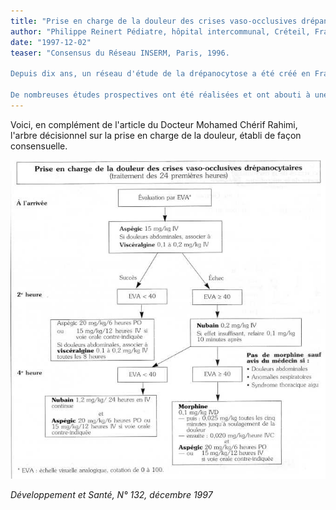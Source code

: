 ```yaml
---
title: "Prise en charge de la douleur des crises vaso-occlusives drépanocytaires : traitement des 24 premières heures"
author: "Philippe Reinert Pédiatre, hôpital intercommunal, Créteil, France"
date: "1997-12-02"
teaser: "Consensus du Réseau INSERM, Paris, 1996.

Depuis dix ans, un réseau d'étude de la drépanocytose a été créé en France pour suivre les drépanocytaires. En 1997, plus de mille malades ont été régulièrement suivis.

De nombreuses études prospectives ont été réalisées et ont abouti à une amélioration considérable de la prise en charge des complications et des moyens préventifs."
---
```


Voici, en complément de l'article du Docteur Mohamed Chérif Rahimi, l'arbre décisionnel sur la prise en charge de la douleur, établi de façon consensuelle.

![](i762-1.jpg)


_Développement et Santé, N° 132, décembre 1997_